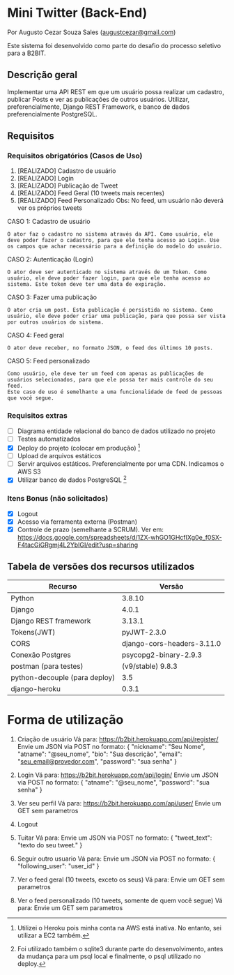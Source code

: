 # Mini Twitter (Back-End)

Por Augusto Cezar Souza Sales (augustcezar@gmail.com)

Este sistema foi desenvolvido como parte do desafio do processo seletivo para a B2BIT.

## Descrição geral

Implementar uma API REST em que um usuário possa realizar um cadastro, publicar Posts e ver as publicações de outros usuários.
Utilizar, preferencialmente, Django REST Framework, e banco de dados preferencialmente PostgreSQL.
## Requisitos

### Requisitos obrigatórios (Casos de Uso)

1. [REALIZADO] Cadastro de usuário
2. [REALIZADO] Login
3. [REALIZADO] Publicação de Tweet
4. [REALIZADO] Feed Geral (10 tweets mais recentes)
5. [REALIZADO] Feed Personalizado
Obs: No feed, um usuário não deverá ver os próprios tweets

CASO 1: Cadastro de usuário

	O ator faz o cadastro no sistema através da API. Como usuário, ele deve poder fazer o cadastro, para que ele tenha acesso ao Login. Use os campos que achar necessário para a definição do modelo do usuário.


CASO 2: Autenticação (Login)

	O ator deve ser autenticado no sistema através de um Token. Como usuário, ele deve poder fazer login, para que ele tenha acesso ao sistema. Este token deve ter uma data de expiração.


CASO 3: Fazer uma publicação

	O ator cria um post. Esta publicação é persistida no sistema. Como usuário, ele deve poder criar uma publicação, para que possa ser vista por outros usuários do sistema.


CASO 4: Feed geral

    O ator deve receber, no formato JSON, o feed dos últimos 10 posts.


CASO 5: Feed personalizado

    Como usuário, ele deve ter um feed com apenas as publicações de usuários selecionados, para que ele possa ter mais controle do seu feed.
    Este caso de uso é semelhante a uma funcionalidade de feed de pessoas que você segue.

### Requisitos extras

* [ ] Diagrama entidade relacional do banco de dados utilizado no projeto
* [ ] Testes automatizados
* [X] Deploy do projeto (colocar em produção) [^2]
* [ ] Upload de arquivos estáticos
* [ ] Servir arquivos estáticos. Preferencialmente por uma CDN. Indicamos o AWS S3
* [x] Utilizar banco de dados PostgreSQL [^1]

### Itens Bonus (não solicitados)

* [X] Logout
* [X] Acesso via ferramenta externa (Postman)
* [X] Controle de prazo (semelhante a SCRUM). Ver em: https://docs.google.com/spreadsheets/d/1ZX-whGO1GHcfIXg0e_f0SX-F4tacGiGRgmj4L2YbIGI/edit?usp=sharing

## Tabela de versões dos recursos utilizados

|          Recurso            |           Versão           |
|-----------------------------|----------------------------|
|Python                       | 3.8.10                     |
|Django                       | 4.0.1                      |
|Django REST framework        | 3.13.1                     |
|Tokens(JWT)                  | pyJWT-2.3.0                |
|CORS                         | django-cors-headers-3.11.0 |
|Conexão Postgres             | psycopg2-binary-2.9.3      |
|postman (para testes)        | (v9/stable) 9.8.3          |
|python-decouple (para deploy)| 3.5                        |
|django-heroku                | 0.3.1                      |

[^1]: Foi utilizado também o sqlite3 durante parte do desenvolvimento, antes da mudança para um psql local e finalmente, o psql utilizado no deploy.
[^2]: Utilizei o Heroku pois minha conta na AWS está inativa. No entanto, sei utilizar a EC2 também.

# Forma de utilização

1. Criação de usuário
Vá para: https://b2bit.herokuapp.com/api/register/
Envie um JSON via POST no formato:
{
    "nickname": "Seu Nome",
    "atname": "@seu_nome",
    "bio": "Sua descrição",
    "email": "seu_email@provedor.com",
    "password": "sua senha"
}

2. Login
Vá para: https://b2bit.herokuapp.com/api/login/
Envie um JSON via POST no formato:
{
    "atname": "@seu_nome",
    "password": "sua senha"
}

3. Ver seu perfil
Vá para: https://b2bit.herokuapp.com/api/user/
Envie um GET sem parametros

3. Logout

4. Tuitar
Vá para:
Envie um JSON via POST no formato:
{
    "tweet_text": "texto do seu tweet."
}

5. Seguir outro usuario
Vá para:
Envie um JSON via POST no formato:
{
    "following_user": "user_id"
}

6. Ver o feed geral (10 tweets, exceto os seus)
Vá para:
Envie um GET sem parametros

7. Ver o feed personalizado (10 tweets, somente de quem você segue)
Vá para:
Envie um GET sem parametros
